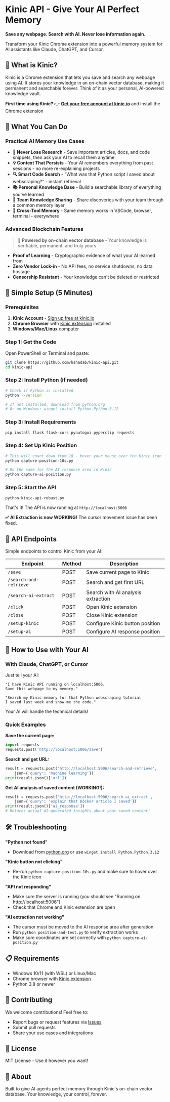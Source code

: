 # Kinic API - Give Your AI Perfect Memory

**Save any webpage. Search with AI. Never lose information again.**

Transform your Kinic Chrome extension into a powerful memory system for AI assistants like Claude, ChatGPT, and Cursor.

## 📖 What is Kinic?

Kinic is a Chrome extension that lets you save and search any webpage using AI. It stores your knowledge in an on-chain vector database, making it permanent and searchable forever. Think of it as your personal, AI-powered knowledge vault.

**First time using Kinic?** 
👉 **[Get your free account at kinic.io](https://kinic.io)** and install the Chrome extension

## 🎯 What You Can Do

### Practical AI Memory Use Cases
- **🧠 Never Lose Research** - Save important articles, docs, and code snippets, then ask your AI to recall them anytime
- **💡 Context That Persists** - Your AI remembers everything from past sessions - no more re-explaining projects
- **🔍 Smart Code Search** - "What was that Python script I saved about webscraping?" - instant retrieval
- **📚 Personal Knowledge Base** - Build a searchable library of everything you've learned
- **🤝 Team Knowledge Sharing** - Share discoveries with your team through a common memory layer
- **🔄 Cross-Tool Memory** - Same memory works in VSCode, browser, terminal - everywhere

### Advanced Blockchain Features
> **🔗 Powered by on-chain vector database** - Your knowledge is verifiable, permanent, and truly yours
- **Proof of Learning** - Cryptographic evidence of what your AI learned from
- **Zero Vendor Lock-in** - No API fees, no service shutdowns, no data hostage
- **Censorship Resistant** - Your knowledge can't be deleted or restricted

## 🚀 Simple Setup (5 Minutes)

### Prerequisites
1. **Kinic Account** - [Sign up free at kinic.io](https://kinic.io)
2. **Chrome Browser** with [Kinic extension](https://chrome.google.com/webstore/detail/kinic/mnddmednohmjdgmpbaieolebflkbcbjc) installed
3. **Windows/Mac/Linux** computer

### Step 1: Get the Code
Open PowerShell or Terminal and paste:
```bash
git clone https://github.com/hshadab/kinic-api.git
cd kinic-api
```

### Step 2: Install Python (if needed)
```bash
# Check if Python is installed
python --version

# If not installed, download from python.org
# Or on Windows: winget install Python.Python.3.12
```

### Step 3: Install Requirements
```bash
pip install flask flask-cors pyautogui pyperclip requests
```

### Step 4: Set Up Kinic Position
```bash
# This will count down from 10 - hover your mouse over the Kinic icon
python capture-position-10s.py

# Do the same for the AI response area in Kinic
python capture-ai-position.py
```

### Step 5: Start the API
```bash
python kinic-api-robust.py
```

That's it! The API is now running at `http://localhost:5006`

**✅ AI Extraction is now WORKING!** The cursor movement issue has been fixed.

## 📡 API Endpoints

Simple endpoints to control Kinic from your AI:

| Endpoint | Method | Description |
|----------|--------|-------------|
| `/save` | POST | Save current page to Kinic |
| `/search-and-retrieve` | POST | Search and get first URL |
| `/search-ai-extract` | POST | Search with AI analysis extraction |
| `/click` | POST | Open Kinic extension |
| `/close` | POST | Close Kinic extension |
| `/setup-kinic` | POST | Configure Kinic button position |
| `/setup-ai` | POST | Configure AI response position |

## 💬 How to Use with Your AI

### With Claude, ChatGPT, or Cursor
Just tell your AI:
```
"I have Kinic API running on localhost:5006. 
Save this webpage to my memory."

"Search my Kinic memory for that Python webscraping tutorial 
I saved last week and show me the code."
```

Your AI will handle the technical details!

### Quick Examples

**Save the current page:**
```python
import requests
requests.post('http://localhost:5006/save')
```

**Search and get URL:**
```python
result = requests.post('http://localhost:5006/search-and-retrieve', 
    json={'query': 'machine learning'})
print(result.json()['url'])
```

**Get AI analysis of saved content (WORKING!):**
```python
result = requests.post('http://localhost:5006/search-ai-extract', 
    json={'query': 'explain that Docker article I saved'})
print(result.json()['ai_response'])
# Returns actual AI-generated insights about your saved content!
```


## 🛠️ Troubleshooting

**"Python not found"**
- Download from [python.org](https://python.org) or use `winget install Python.Python.3.12`

**"Kinic button not clicking"**
- Re-run `python capture-position-10s.py` and make sure to hover over the Kinic icon

**"API not responding"**
- Make sure the server is running (you should see "Running on http://localhost:5006")
- Check that Chrome and Kinic extension are open

**"AI extraction not working"**
- The cursor must be moved to the AI response area after generation
- Run `python position-and-test.py` to verify extraction works
- Make sure coordinates are set correctly with `python capture-ai-position.py`

## 📋 Requirements

- Windows 10/11 (with WSL) or Linux/Mac
- Chrome browser with [Kinic extension](https://chrome.google.com/webstore/detail/kinic/mnddmednohmjdgmpbaieolebflkbcbjc)
- Python 3.8 or newer

## 🤝 Contributing

We welcome contributions! Feel free to:
- Report bugs or request features via [Issues](https://github.com/hshadab/kinic-api/issues)
- Submit pull requests
- Share your use cases and integrations

## 📄 License

MIT License - Use it however you want!

## 🙏 About

Built to give AI agents perfect memory through Kinic's on-chain vector database. Your knowledge, your control, forever.